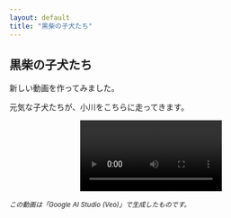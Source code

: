 ```yaml
---
layout: default
title: "黒柴の子犬たち"
---
```


<article>
  <h2>黒柴の子犬たち</h2>

  <p>新しい動画を作ってみました。</p>
  <p>元気な子犬たちが、小川をこちらに走ってきます。</p>
  
  <video width="50%" controls style="display: block; margin: 0 auto;">
    <source src="/kurisiba.mp4" type="video/mp4">
    お使いのブラウザは動画の再生に対応していません。
  </video>
  
  <p><small><em>この動画は「Google AI Studio (Veo)」で生成したものです。</em></small></p>
</article>

